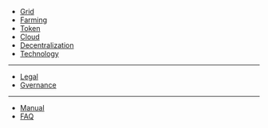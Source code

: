 - [Grid](@tfgrid_home)
- [Farming](@farming_intro)
- [Token](@tokens_home)
- [Cloud](@cloud_home)
- [Decentralization](@decentralization)
- [Technology](@technology)
------------
- [Legal](!@legal:legal_home)
- [Gvernance](governance)
------------
- [Manual](https://manual.grid.tf)
- [FAQ](https://manual.grid.tf/faq/faq.html)


<!-- - [About](@about) -->
<!-- - [Definitions & Concepts](@definitions_concepts) -->
